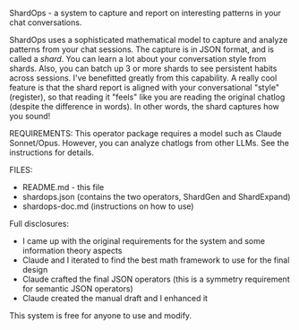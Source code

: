 ShardOps - a system to capture and report on interesting patterns in your chat conversations.

ShardOps uses a sophisticated mathematical model to capture and analyze patterns from your chat sessions.
The capture is in JSON format, and is called a *shard*.
You can learn a lot about your conversation style from shards. Also, you can batch up 3 or more shards to see
persistent habits across sessions. I've benefitted greatly from this capability.
A really cool feature is that the shard report is aligned with your conversational "style" (register),
so that reading it "feels" like you are reading the original chatlog (despite the difference in words).
In other words, the shard captures how you sound!

REQUIREMENTS:
This operator package requires a model such as Claude Sonnet/Opus.
However, you can analyze chatlogs from other LLMs. See the instructions for details.

FILES:
- README.md - this file
- shardops.json (contains the two operators, ShardGen and ShardExpand)
- shardops-doc.md (instructions on how to use)

Full disclosures:
- I came up with the original requirements for the system and some information theory aspects
- Claude and I iterated to find the best math framework to use for the final design
- Claude crafted the final JSON operators (this is a symmetry requirement for semantic JSON operators)
- Claude created the manual draft and I enhanced it

This system is free for anyone to use and modify.
